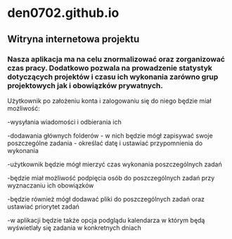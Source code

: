 # den0702.github.io
## Witryna internetowa projektu

### Nasza aplikacja ma na celu znormalizować oraz zorganizować czas pracy. Dodatkowo pozwala na prowadzenie statystyk dotyczących projektów i czasu ich wykonania  zarówno grup projektowych jak i obowiązków prywatnych.


Użytkownik po założeniu konta i zalogowaniu  się do niego będzie miał możliwość:

-wysyłania wiadomości i odbierania ich

-dodawania głównych folderów - w nich będzie mógł zapisywać swoje poszczególne zadania - określać datę i ustawiać przypomnienia do wykonania

-użytkownik będzie mógł mierzyć czas wykonania poszczególnych zadań

-będzie miał możliwość podpięcia osób do poszczególnych zadań przy wyznaczaniu ich obowiązków

-będzie również mógł dodawać pliki do poszczególnych zadań  oraz ustawiać priorytet zadań

-w aplikacji będzie także opcja podglądu kalendarza w którym będą wyświetlały się zadania w konkretnych dniach
